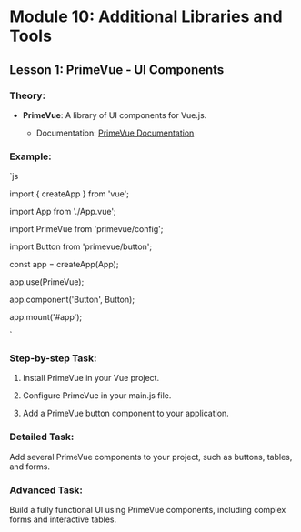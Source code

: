 # Module 10: Additional Libraries and Tools

## Lesson 1: PrimeVue - UI Components

### Theory:

- **PrimeVue**: A library of UI components for Vue.js.

  - Documentation: [PrimeVue Documentation](https://www.primefaces.org/primevue/)

### Example:

`js

import { createApp } from 'vue';

import App from './App.vue';

import PrimeVue from 'primevue/config';

import Button from 'primevue/button';



const app = createApp(App);

app.use(PrimeVue);

app.component('Button', Button);

app.mount('#app');

` 

### Step-by-step Task:

1. Install PrimeVue in your Vue project.

2. Configure PrimeVue in your main.js file.

3. Add a PrimeVue button component to your application.

### Detailed Task:

Add several PrimeVue components to your project, such as buttons, tables, and forms.

### Advanced Task:

Build a fully functional UI using PrimeVue components, including complex forms and interactive tables.

